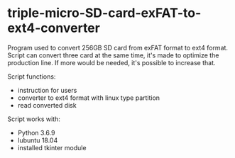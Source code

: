 # triple-micro-SD-card-exFAT-to-ext4-converter

Program used to convert 256GB SD card from exFAT format to ext4 format. Script can convert three card at the same time, it's made to optimize the production line. If more would be needed, it's possible to increase that. 

Script functions:
- instruction for users
- converter to ext4 format with linux type partition
- read converted disk 

Script works with:
- Python 3.6.9
- lubuntu 18.04
- installed tkinter module

